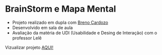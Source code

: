 # BrainStorm e Mapa Mental

- Projeto realizado em dupla com [Breno Cardozo](https://github.com/Breno-Cardozo)
- Desenvolvido em sala de aula
- Avaliação da matéria de UDI (Usabilidade e Desing de Interação) com o professor Lelê

Vizualizar projeto [AQUI!](https://gferri-projects.github.io/Atividade-UDI-BrainStorm/)
